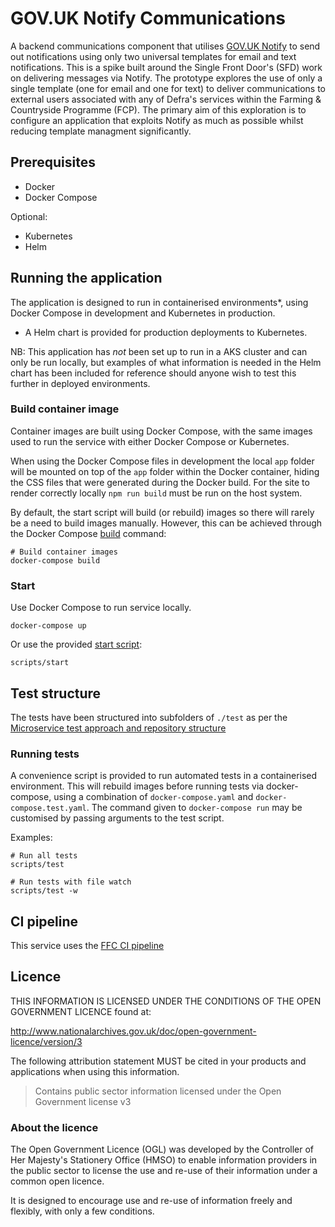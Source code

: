 # GOV.UK Notify Communications

A backend communications component that utilises [GOV.UK Notify](https://www.notifications.service.gov.uk/) to send out notifications using only two universal templates for email and text notifications. This is a spike built around the Single Front Door's (SFD) work on delivering messages via Notify. The prototype explores the use of only a single template (one for email and one for text) to deliver communications to external users associated with any of Defra's services within the Farming & Countryside Programme (FCP). The primary aim of this exploration is to configure an application that exploits Notify as much as possible whilst reducing template managment significantly.

## Prerequisites

- Docker
- Docker Compose

Optional:
- Kubernetes
- Helm


## Running the application

The application is designed to run in containerised environments*, using Docker Compose in development and Kubernetes in production.

- A Helm chart is provided for production deployments to Kubernetes.

NB: This application has *not* been set up to run in a AKS cluster and can only be run locally, but examples of what information is needed in the Helm chart has been included for reference should anyone wish to test this further in deployed environments.

### Build container image

Container images are built using Docker Compose, with the same images used to run the service with either Docker Compose or Kubernetes.

When using the Docker Compose files in development the local `app` folder will
be mounted on top of the `app` folder within the Docker container, hiding the CSS files that were generated during the Docker build. For the site to render correctly locally `npm run build` must be run on the host system.


By default, the start script will build (or rebuild) images so there will
rarely be a need to build images manually. However, this can be achieved
through the Docker Compose
[build](https://docs.docker.com/compose/reference/build/) command:

```
# Build container images
docker-compose build
```

### Start

Use Docker Compose to run service locally.

```
docker-compose up
```
Or use the provided [start script](scripts/start):
```
scripts/start
```

## Test structure

The tests have been structured into subfolders of `./test` as per the
[Microservice test approach and repository structure](https://eaflood.atlassian.net/wiki/spaces/FPS/pages/1845396477/Microservice+test+approach+and+repository+structure)

### Running tests

A convenience script is provided to run automated tests in a containerised
environment. This will rebuild images before running tests via docker-compose,
using a combination of `docker-compose.yaml` and `docker-compose.test.yaml`.
The command given to `docker-compose run` may be customised by passing
arguments to the test script.

Examples:

```
# Run all tests
scripts/test

# Run tests with file watch
scripts/test -w
```

## CI pipeline

This service uses the [FFC CI pipeline](https://github.com/DEFRA/ffc-jenkins-pipeline-library)

## Licence

THIS INFORMATION IS LICENSED UNDER THE CONDITIONS OF THE OPEN GOVERNMENT LICENCE found at:

<http://www.nationalarchives.gov.uk/doc/open-government-licence/version/3>

The following attribution statement MUST be cited in your products and applications when using this information.

> Contains public sector information licensed under the Open Government license v3

### About the licence

The Open Government Licence (OGL) was developed by the Controller of Her Majesty's Stationery Office (HMSO) to enable information providers in the public sector to license the use and re-use of their information under a common open licence.

It is designed to encourage use and re-use of information freely and flexibly, with only a few conditions.
